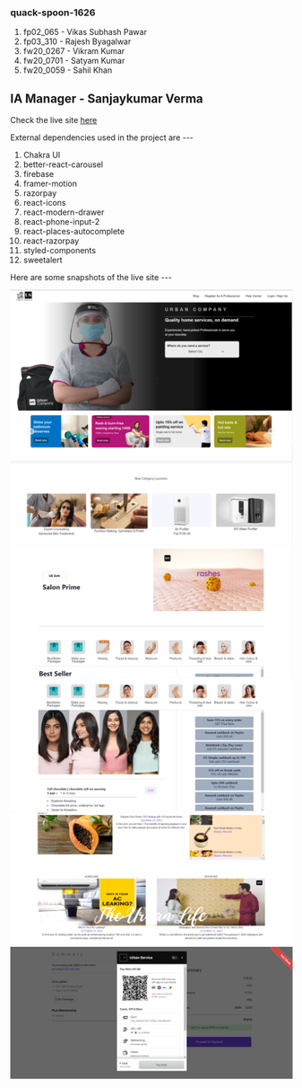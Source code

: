 ### quack-spoon-1626

1. fp02_065 - Vikas Subhash Pawar
2. fp03_310 - Rajesh Byagalwar
3. fw20_0267 - Vikram Kumar
4. fw20_0701 - Satyam Kumar
5. fw20_0059 - Sahil Khan


## IA Manager - Sanjaykumar Verma

Check the live site <a href="https://quack-spoon-1626.vercel.app/" target="_blank">here</a>

External dependencies used in the project are ---
1. Chakra UI
2. better-react-carousel
3. firebase
4. framer-motion
5. razorpay
6. react-icons
7. react-modern-drawer
8. react-phone-input-2
9. react-places-autocomplete
10. react-razorpay
11. styled-components
12. sweetalert

Here are some snapshots of the live site --- 

<img src="./snapshots/Screenshot1.png" />
<img src="./snapshots/Screenshot2.png" />
<img src="./snapshots/Screenshot3.png" />
<img src="./snapshots/Screenshot4.png" />
<img src="./snapshots/Screenshot6.png" />
<img src="./snapshots/Screenshot5.png" />

